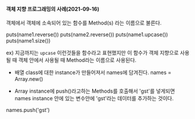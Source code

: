 #### 객체 지향 프로그래밍의 사례(2021-09-16)

객체에서 객체에 소속되어 있는 함수를 Method(s) 라는 이름으로 불른다.

puts(name1.reverse())
puts(name2.reverse())
puts(name1.upcase())
puts(name1.size())

ex) 지금까지는 `upcase` 이런것들을 함수라고 표현했지만 이 함수가 객체 지향으로 사용될 때 객체 안에서 사용될 때 Method라는 이름으로 사용된다.

- 배열 class에 대한 instance가 만들어져서 names에 담겨진다.
  names = Array.new()

- Array instance에 push()라고하는 Methods를 호출해서 'gst'를 넣게되면 names instance 안에 있는 변수안에 'gst'라는 데이터를 추가하는 것이다.

names.push('gst')
